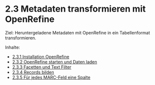 # 2.3 Metadaten transformieren mit OpenRefine

Ziel: Heruntergeladene Metadaten mit OpenRefine in ein Tabellenformat transformieren.

Inhalte:
* [2.3.1 Installation OpenRefine](2-3-1-installation-openrefine.md)
* [2.3.2 OpenRefine starten und Daten laden](2-3-2-openrefine-starten-und-daten-laden.md)
* [2.3.3 Facetten und Text Filter](2-3-3-facetten-und-text-filter.md)
* [2.3.4 Records bilden](2-3-4-records-bilden.md)
* [2.3.5 Für jedes MARC-Feld eine Spalte](2-3-5-fuer-jedes-marc-feld-eine-spalte.md)
